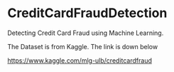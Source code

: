 # CreditCardFraudDetection

Detecting Credit Card Fraud using Machine Learning.

The Dataset is from Kaggle. The link is down below

https://www.kaggle.com/mlg-ulb/creditcardfraud

